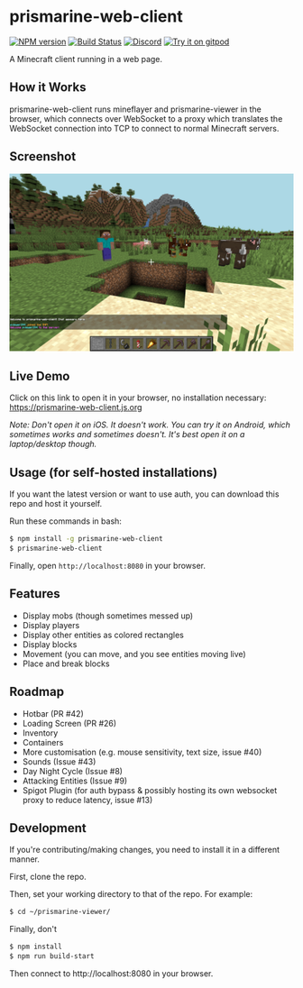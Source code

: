 # prismarine-web-client
[![NPM version](https://img.shields.io/npm/v/prismarine-web-client.svg)](http://npmjs.com/package/prismarine-web-client)
[![Build Status](https://github.com/PrismarineJS/prismarine-web-client/workflows/CI/badge.svg)](https://github.com/PrismarineJS/prismarine-web-client/actions?query=workflow%3A%22CI%22)
[![Discord](https://img.shields.io/badge/chat-on%20discord-brightgreen.svg)](https://discord.gg/GsEFRM8)
[![Try it on gitpod](https://img.shields.io/badge/try-on%20gitpod-brightgreen.svg)](https://gitpod.io/#https://github.com/PrismarineJS/prismarine-web-client)

A Minecraft client running in a web page.

## How it Works
prismarine-web-client runs mineflayer and prismarine-viewer in the browser, which connects over WebSocket to a proxy which translates the WebSocket connection into TCP to connect to normal Minecraft servers.

## Screenshot
![Screenshot of MineWeb in action](screenshot.png)

## Live Demo
Click on this link to open it in your browser, no installation necessary: https://prismarine-web-client.js.org

*Note: Don't open it on iOS. It doesn't work. You can try it on Android, which sometimes works and sometimes doesn't. It's best open it on a laptop/desktop though.*

## Usage (for self-hosted installations)
If you want the latest version or want to use auth, you can download this repo and host it yourself.

Run these commands in bash: 
```bash
$ npm install -g prismarine-web-client
$ prismarine-web-client
``` 
Finally, open `http://localhost:8080` in your browser.

## Features

* Display mobs (though sometimes messed up)
* Display players
* Display other entities as colored rectangles
* Display blocks 
* Movement (you can move, and you see entities moving live)
* Place and break blocks

## Roadmap
* Hotbar (PR #42)
* Loading Screen (PR #26)
* Inventory 
* Containers
* More customisation (e.g. mouse sensitivity, text size, issue #40)
* Sounds (Issue #43)
* Day Night Cycle (Issue #8)
* Attacking Entities (Issue #9)
* Spigot Plugin (for auth bypass & possibly hosting its own websocket proxy to reduce latency, issue #13)

## Development

If you're contributing/making changes, you need to install it in a different manner.

First, clone the repo.

Then, set your working directory to that of the repo. For example:
```bash
$ cd ~/prismarine-viewer/
```

Finally, don't

```bash
$ npm install
$ npm run build-start
```

Then connect to http://localhost:8080 in your browser.



